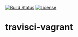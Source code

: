 [![Build Status](https://travis-ci.org/garethahealy/travisci-vagrant.svg?branch=master)](https://travis-ci.org/garethahealy/travisci-vagrant)
[![License](https://img.shields.io/hexpm/l/plug.svg?maxAge=2592000)]()

# travisci-vagrant

